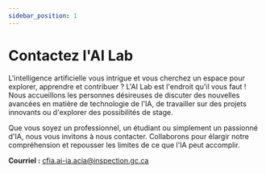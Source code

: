 ```yaml
---
sidebar_position: 1
---
```


# Contactez l'AI Lab

L'intelligence artificielle vous intrigue et vous cherchez un espace pour
explorer, apprendre et contribuer ? L'AI Lab est l'endroit qu'il vous faut !
Nous accueillons les personnes désireuses de discuter des nouvelles avancées en
matière de technologie de l'IA, de travailler sur des projets innovants ou
d'explorer des possibilités de stage.

Que vous soyez un professionnel, un étudiant ou simplement un passionné d'IA,
nous vous invitons à nous contacter. Collaborons pour élargir notre
compréhension et repousser les limites de ce que l'IA peut accomplir.

**Courriel :**
[cfia.ai-ia.acia@inspection.gc.ca](mailto:cfia.ai-ia.acia@inspection.gc.ca)
